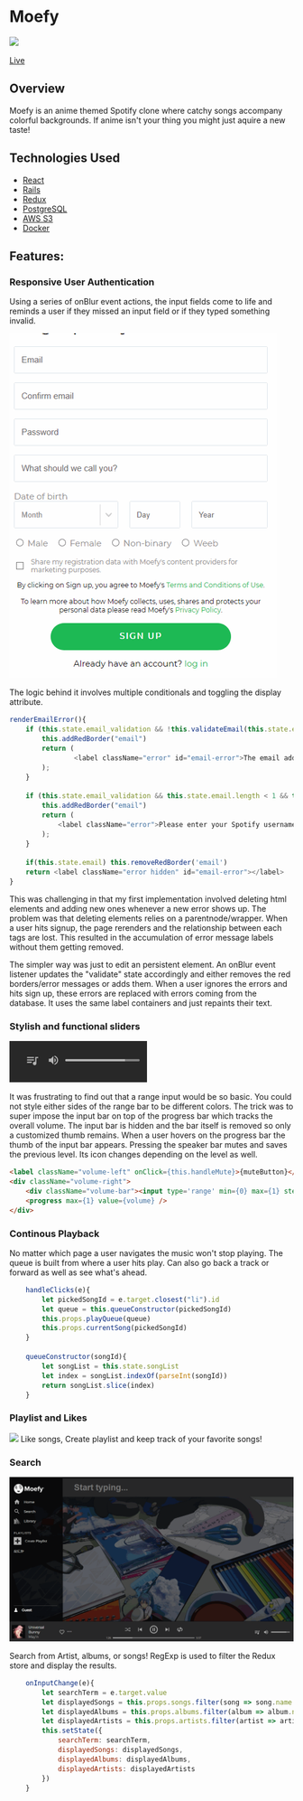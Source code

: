 # Moefy
![](app/assets/images/markdown/demo.gif)

[Live](https://moefy.herokuapp.com/#/)
## Overview
Moefy is an anime themed Spotify clone where catchy songs accompany colorful backgrounds. If anime isn't your thing you might just aquire a new taste!


## Technologies Used
* [React](https://reactjs.org/)
* [Rails](https://rubyonrails.org/)
* [Redux](https://redux.js.org/)
* [PostgreSQL](https://www.postgresql.org/)
* [AWS S3](https://aws.amazon.com/s3/)
* [Docker](https://www.docker.com/)

  
## Features:
### Responsive User Authentication
Using a series of onBlur event actions, the input fields come to life and reminds a user if they missed an input field or if they typed something invalid.

![](app/assets/images/markdown/login.gif)

The logic behind it involves multiple conditionals and toggling the display attribute.
```javascript
renderEmailError(){
    if (this.state.email_validation && !this.validateEmail(this.state.email) && this.props.formType === "signup") {
        this.addRedBorder("email")
        return (
                <label className="error" id="email-error">The email address you supplied is invalid.</label>
        );
    }

    if (this.state.email_validation && this.state.email.length < 1 && this.props.formType === "login") {
        this.addRedBorder("email")
        return (
            <label className="error">Please enter your Spotify username or email address.</label>
        );
    }

    if(this.state.email) this.removeRedBorder('email')
    return <label className="error hidden" id="email-error"></label>
}
```
This was challenging in that my first implementation involved deleting html elements and adding new ones whenever a new error shows up. The problem was that deleting elements relies on a parentnode/wrapper. When a user hits signup, the page rerenders and the relationship between each tags are lost. This resulted in the accumulation of error message labels without them getting removed. 

The simpler way was just to edit an persistent element. An onBlur event listener updates the "validate" state accordingly and either removes the red borders/error messages or adds them. When a user ignores the errors and hits sign up, these errors are replaced with errors coming from the database. It uses the same label containers and just repaints their text.


### Stylish and functional sliders

![](app/assets/images/markdown/volume.gif)

It was frustrating to find out that a range input would be so basic. You could not style either sides of the range bar to be different colors. The trick was to super impose the input bar on top of the progress bar which tracks the overall volume. The input bar is hidden and the bar itself is removed so only a customized thumb remains. When a user hovers on the progress bar the thumb of the input bar appears. Pressing the speaker bar mutes and saves the previous level. Its icon changes depending on the level as well.
```html
<label className="volume-left" onClick={this.handleMute}>{muteButton}</label>
<div className="volume-right">
    <div className="volume-bar"><input type='range' min={0} max={1} step='any' value={volume} onChange={this.handleVolumeChange} /></div>
    <progress max={1} value={volume} />
</div>
```

### Continous Playback

No matter which page a user navigates the music won't stop playing. The queue is built from where a user hits play. Can also go back a track or forward as well as see what's ahead.

```javaScript
    handleClicks(e){
        let pickedSongId = e.target.closest("li").id
        let queue = this.queueConstructor(pickedSongId)
        this.props.playQueue(queue)
        this.props.currentSong(pickedSongId)
    }

    queueConstructor(songId){
        let songList = this.state.songList
        let index = songList.indexOf(parseInt(songId))
        return songList.slice(index)
    }
```

### Playlist and Likes

![](app/assets/images/markdown/playlist.gif)
Like songs, Create playlist and keep track of your favorite songs!



### Search
![](app/assets/images/markdown/search.gif)

Search from Artist, albums, or songs! RegExp is used to filter the Redux store and display the results.

```javaScript
    onInputChange(e){
        let searchTerm = e.target.value
        let displayedSongs = this.props.songs.filter(song => song.name.match(new RegExp(searchTerm, "i")))
        let displayedAlbums = this.props.albums.filter(album => album.name.match(new RegExp(searchTerm, "i")))
        let displayedArtists = this.props.artists.filter(artist => artist.name.match(new RegExp(searchTerm, "i")))
        this.setState({
            searchTerm: searchTerm,
            displayedSongs: displayedSongs,
            displayedAlbums: displayedAlbums,
            displayedArtists: displayedArtists
        })
    }
```






